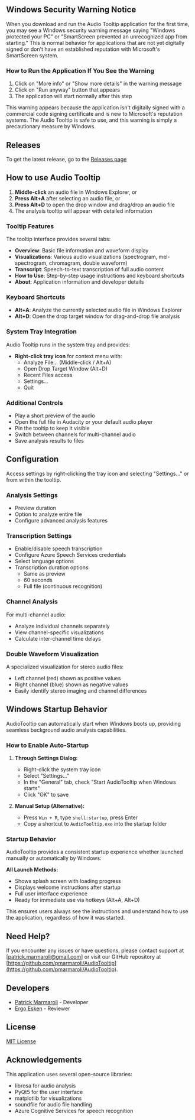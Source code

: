 ## Windows Security Warning Notice

When you download and run the Audio Tooltip application for the first time, you may see a Windows security warning message saying "Windows protected your PC" or "SmartScreen prevented an unrecognized app from starting." This is normal behavior for applications that are not yet digitally signed or don't have an established reputation with Microsoft's SmartScreen system.

### How to Run the Application If You See the Warning

1. Click on "More info" or "Show more details" in the warning message
2. Click on "Run anyway" button that appears
3. The application will start normally after this step

This warning appears because the application isn't digitally signed with a commercial code signing certificate and is new to Microsoft's reputation systems. The Audio Tooltip is safe to use, and this warning is simply a precautionary measure by Windows.

## Releases

To get the latest release, go to the [Releases page](https://github.com/pmarmaroli/AudioTooltip/releases)

## How to use Audio Tooltip

1. **Middle-click** an audio file in Windows Explorer, or
2. **Press Alt+A** after selecting an audio file, or  
3. **Press Alt+D** to open the drop window and drag/drop an audio file
4. The analysis tooltip will appear with detailed information

### Tooltip Features

The tooltip interface provides several tabs:

- **Overview**: Basic file information and waveform display
- **Visualizations**: Various audio visualizations (spectrogram, mel-spectrogram, chromagram, double waveform)
- **Transcript**: Speech-to-text transcription of full audio content
- **How to Use**: Step-by-step usage instructions and keyboard shortcuts
- **About**: Application information and developer details

### Keyboard Shortcuts

- **Alt+A**: Analyze the currently selected audio file in Windows Explorer
- **Alt+D**: Open the drop target window for drag-and-drop file analysis

### System Tray Integration

Audio Tooltip runs in the system tray and provides:

- **Right-click tray icon** for context menu with:
  - Analyze File... (Middle-click / Alt+A)
  - Open Drop Target Window (Alt+D)
  - Recent Files access
  - Settings...
  - Quit

### Additional Controls

- Play a short preview of the audio
- Open the full file in Audacity or your default audio player
- Pin the tooltip to keep it visible
- Switch between channels for multi-channel audio
- Save analysis results to files

## Configuration

Access settings by right-clicking the tray icon and selecting "Settings..." or from within the tooltip.

### Analysis Settings

- Preview duration
- Option to analyze entire file
- Configure advanced analysis features

### Transcription Settings

- Enable/disable speech transcription
- Configure Azure Speech Services credentials
- Select language options
- Transcription duration options:
  - Same as preview
  - 60 seconds
  - Full file (continuous recognition)

### Channel Analysis

For multi-channel audio:

- Analyze individual channels separately
- View channel-specific visualizations
- Calculate inter-channel time delays

### Double Waveform Visualization

A specialized visualization for stereo audio files:

- Left channel (red) shown as positive values
- Right channel (blue) shown as negative values
- Easily identify stereo imaging and channel differences

## Windows Startup Behavior

AudioTooltip can automatically start when Windows boots up, providing seamless background audio analysis capabilities.

### How to Enable Auto-Startup

1. **Through Settings Dialog:**
   - Right-click the system tray icon
   - Select "Settings..."
   - In the "General" tab, check "Start AudioTooltip when Windows starts"
   - Click "OK" to save

2. **Manual Setup (Alternative):**
   - Press `Win + R`, type `shell:startup`, press Enter
   - Copy a shortcut to `AudioTooltip.exe` into the startup folder

### Startup Behavior

AudioTooltip provides a consistent startup experience whether launched manually or automatically by Windows:

**All Launch Methods:**
- Shows splash screen with loading progress
- Displays welcome instructions after startup
- Full user interface experience
- Ready for immediate use via hotkeys (Alt+A, Alt+D)

This ensures users always see the instructions and understand how to use the application, regardless of how it was started.

## Need Help?

If you encounter any issues or have questions, please contact support at [patrick.marmaroli@gmail.com] or visit our GitHub repository at [https://github.com/pmarmaroli/AudioTooltip](https://github.com/pmarmaroli/AudioTooltip).

## Developers

- [Patrick Marmaroli](https://www.linkedin.com/in/pmarmaroli/) - Developer
- [Ergo Esken](https://www.linkedin.com/in/ergo-esken/) - Reviewer

## License

[MIT License](LICENSE)

## Acknowledgements

This application uses several open-source libraries:

- librosa for audio analysis
- PyQt5 for the user interface
- matplotlib for visualizations
- soundfile for audio file handling
- Azure Cognitive Services for speech recognition
